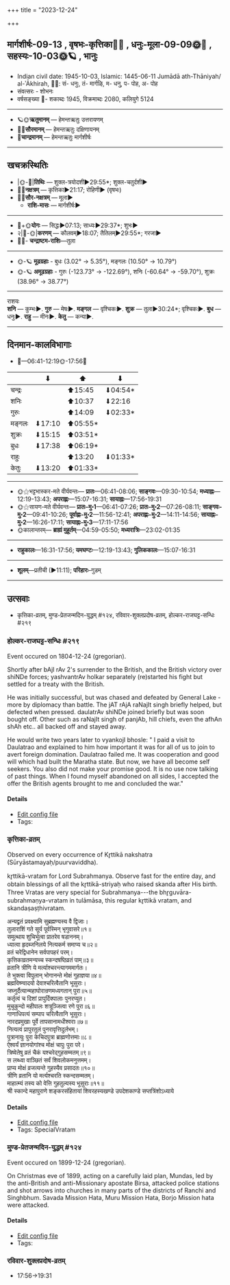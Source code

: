 +++
title = "2023-12-24"

+++
## मार्गशीर्षः-09-13  ,  वृषभः-कृत्तिका🌛🌌  ,  धनुः-मूला-09-09🌞🌌  ,  सहस्यः-10-03🌞🪐  ,  भानुः
- Indian civil date: 1945-10-03, Islamic: 1445-06-11 Jumādā ath-Thāniyah/ al-ʾĀkhirah, 🌌🌞: सं- धनुः, तं- मार्गऴि, म- धनु, प- पोह, अ- पोह
- संवत्सरः - शोभनः
- वर्षसङ्ख्या 🌛- शकाब्दः 1945, विक्रमाब्दः 2080, कलियुगे 5124
___________________
- 🪐🌞**ऋतुमानम्** — हेमन्तऋतुः उत्तरायणम्
- 🌌🌞**सौरमानम्** — हेमन्तऋतुः दक्षिणायनम्
- 🌛**चान्द्रमानम्** — हेमन्तऋतुः मार्गशीर्षः
___________________


## खचक्रस्थितिः
- |🌞-🌛|**तिथिः** — शुक्ल-त्रयोदशी►29:55*; शुक्ल-चतुर्दशी►  
- 🌌🌛**नक्षत्रम्** — कृत्तिका►21:17; रोहिणी► (वृषभः)  
- 🌌🌞**सौर-नक्षत्रम्** — मूला►  
  - **राशि-मासः** — मार्गशीर्षः► 
___________________
- 🌛+🌞**योगः** — सिद्धः►07:13; साध्यः►29:37*; शुभः►  
- २|🌛-🌞|**करणम्** — कौलवम्►18:07; तैतिलम्►29:55*; गरजा►  
- 🌌🌛- **चन्द्राष्टम-राशिः**—तुला  
___________________
- 🌞-🪐 **मूढग्रहाः** - बुधः (3.02° → 5.35°), मङ्गलः (10.50° → 10.79°)
- 🌞-🪐 **अमूढग्रहाः** - गुरुः (-123.73° → -122.69°), शनिः (-60.64° → -59.70°), शुक्रः (38.96° → 38.77°)
___________________
राशयः  
**शनि** — कुम्भः►. **गुरु** — मेषः►. **मङ्गल** — वृश्चिकः►. **शुक्र** — तुला►30:24*; वृश्चिकः►. **बुध** — धनुः►. **राहु** — मीनः►. **केतु** — कन्या►. 
___________________


## दिनमान-कालविभागाः
- 🌅—06:41-12:19🌞-17:56🌇  

|      |⬇     |⬆     |⬇     |
|------|-----|-----|------|
|चन्द्रः|     |⬆15:45 |⬇04:54*|
|शनिः   |     |⬆10:37 |⬇22:16 |
|गुरुः  |     |⬆14:09 |⬇02:33*|
|मङ्गलः |⬇17:10 |⬆05:55*|     |
|शुक्रः |⬇15:15 |⬆03:51*|     |
|बुधः   |⬇17:38 |⬆06:19*|     |
|राहुः  |     |⬆13:20 |⬇01:33*|
|केतुः  |⬇13:20 |⬆01:33*|     |
___________________
- 🌞⚝भट्टभास्कर-मते वीर्यवन्तः— **प्रातः**—06:41-08:06; **साङ्गवः**—09:30-10:54; **मध्याह्नः**—12:19-13:43; **अपराह्णः**—15:07-16:31; **सायाह्नः**—17:56-19:31  
- 🌞⚝सायण-मते वीर्यवन्तः— **प्रातः-मु॰1**—06:41-07:26; **प्रातः-मु॰2**—07:26-08:11; **साङ्गवः-मु॰2**—09:41-10:26; **पूर्वाह्णः-मु॰2**—11:56-12:41; **अपराह्णः-मु॰2**—14:11-14:56; **सायाह्नः-मु॰2**—16:26-17:11; **सायाह्नः-मु॰3**—17:11-17:56  
- 🌞कालान्तरम्— **ब्राह्मं मुहूर्तम्**—04:59-05:50; **मध्यरात्रिः**—23:02-01:35  
___________________
- **राहुकालः**—16:31-17:56; **यमघण्टः**—12:19-13:43; **गुलिककालः**—15:07-16:31  
___________________
- **शूलम्**—प्रतीची (►11:11); **परिहारः**–गुडम्  
___________________

## उत्सवाः
- कृत्तिका-व्रतम्, मुण्ड-प्रेतजन्मदिन-युद्धम् #१२४, रविवार-शुक्लप्रदोष-व्रतम्, होल्कर-राजघट्ट-सन्धिः #२१९
### होल्कर-राजघट्ट-सन्धिः #२१९

Event occured on 1804-12-24 (gregorian). 

Shortly after bAjI rAv 2's surrender to the British, and the British victory over shiNDe forces; yashvantrAv holkar separately (re)started his fight but settled for a treaty with the British.

He was initially successful, but was chased and defeated by General Lake - more by diplomacy than battle. The jAT rAjA raNajIt singh briefly helped, but defected when pressed. daulatrAv shiNDe joined briefly but was soon bought off. Other such as raNajIt singh of panjAb, hill chiefs, even the afhAn shAh etc.. all backed off and stayed away. 

He would write two years later to vyankojI bhosle: " I paid a visit to Daulatrao and explained to him how important it was for all of us to join to avert foreign domination. Daulatrao failed me. It was cooperation and good will which had built the Maratha state. But now, we have all become self seekers. You also did not make your promise good. It is no use now talking of past things. When I found myself abandoned on all sides, I accepted the offer the British agents brought to me and concluded the war."

#### Details
- [Edit config file](https://github.com/jyotisham/adyatithi/blob/master/mahApuruSha/xatra-later/gregorian/day/12/24/holkara-rAjaghaTTa-sandhiH.toml)
- Tags: 


### कृत्तिका-व्रतम्

Observed on every occurrence of Kr̥ttikā nakshatra (Sūryāstamayaḥ/puurvaviddha). 

kr̥ttikā-vratam for Lord Subrahmanya. Observe fast for the entire day, and obtain blessings of all the kr̥ttikā-striyaḥ who raised skanda after His birth. Three Vratas are very special for Subrahmanya---the bhr̥guvāra-subrahmaṇya-vratam in tulāmāsa, this regular kr̥ttikā vratam, and skandaṣaṣṭhivratam.

अन्यद्व्रतं प्रवक्ष्यामि सुब्रह्मण्यस्य वै द्विजाः।  
तुलाराशिं गते सूर्य पूर्वस्मिन् भृगुवासरे॥१॥  
समुत्थाय शुचिर्भूत्वा प्रातरेव षडाननम्।  
ध्यात्वा हृदब्जनिलये नित्यकर्म समाप्य च॥२॥  
व्रतं चरेद्विधानेन सर्वपापहरं परम्।  
कृत्तिकाव्रतमन्यच्च स्कन्दषष्ठिव्रतं पाम्॥३॥  
व्रतानि त्रीणि ये मर्त्याश्चरन्त्यागममार्गतः।  
ते भुक्त्वा विपुलान् भोगानन्ते मोक्षं गुहाज्ञया॥४॥  
ब्रह्मविष्ण्वादयो देवाश्चरित्वैतानि भूसुराः।  
जघ्नुर्दैत्यान्महाघोरान्रणमध्यगतान् पुरा॥५॥  
कर्तृत्वं च दिशां प्रापुर्दिक्पालाः पुनरप्युत।  
मुचुकुन्दो महीपालः शत्रूञ्जित्वा रणे पुरा॥६॥  
गाणाधिपत्यं सम्पाप चरित्वैतानि भूसुराः।  
नारदप्रमुखाः पूर्वे तापसानामधीश्वराः॥७॥  
नित्यत्वं प्रापुरतुलं पुनरावृत्तिदुर्लभम्।  
पुत्रानायुः पुरा केचिदपुत्रा ब्राह्मणोत्तमाः॥८॥  
ऐश्वर्यं ज्ञानयोगांश्च मोक्षं चापुः पुरा परे।  
त्रिष्वेतेषु व्रतं चैकं यश्चरेद्गुहसम्मतम्॥९॥  
स लब्ध्वा वाञ्छितं सर्वं शिवलोकमनुत्तमम्।  
प्राप्य मोक्षं व्रजत्यन्ते गुहस्यैव प्रसादतः॥१०॥  
त्रीणि व्रतानि यो मर्त्यश्चरति स्कन्दसम्मतम्।  
माहात्म्यं तस्य को वेत्ति गुहतुल्यस्य भूसुराः॥११॥   
श्री स्कान्दे महापुराणे शङ्करसंहितायां शिवरहस्यखण्डे उपदेशकाण्डे सप्तत्रिंशोऽध्याये



#### Details
- [Edit config file](https://github.com/jyotisham/adyatithi/blob/master/devatA/kaumAra/sidereal_solar_month/nakshatra/00/03/kRttikA-vratam.toml)
- Tags: SpecialVratam


### मुण्ड-प्रेतजन्मदिन-युद्धम् #१२४

Event occured on 1899-12-24 (gregorian). 

On Christmas eve of 1899, acting on a carefully laid plan, Mundas, led by the anti-British and anti-Missionary apostate Birsa, attacked police stations and shot arrows into churches in many parts of the districts of Ranchi and Singhbhum. Savada Mission Hata, Muru Mission Hata, Borjo Mission hata were attacked.

#### Details
- [Edit config file](https://github.com/jyotisham/adyatithi/blob/master/mahApuruSha/xatra-later/gregorian/day/12/24/muNDa-christmas-attacks.toml)
- Tags: 


### रविवार-शुक्लप्रदोष-व्रतम्
- 17:56→19:31
